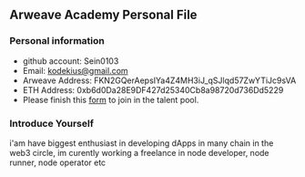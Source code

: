 ## Arweave Academy Personal File

### Personal information

- github account: Sein0103
- Email: kodekius@gmail.com
- Arweave Address: FKN2GQerAepsIYa4Z4MH3iJ_qSJlqd57ZwYTiJc9sVA
- ETH Address: 0xb6d0Da28E9DF427d25340Cb8a98720d736Dd5229
- Please finish this [form](https://docs.google.com/forms/d/e/1FAIpQLSfWA5fIIcBgmRppm3jNz5vmf9Mai_QMVil-2pO4r7YKn_Zhtw/viewform?usp=sf_link) to join in the talent pool.

### Introduce Yourself
 i'am have biggest enthusiast in developing dApps in many chain in the web3 circle, im curently working a freelance in node developer, node runner, node operator etc

